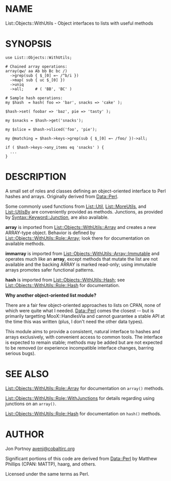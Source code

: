 # NAME

List::Objects::WithUtils - Object interfaces to lists with useful methods

# SYNOPSIS

    use List::Objects::WithUtils;

    # Chained array operations:
    array(qw/ aa Ab bb Bc bc /)
      ->grep(sub { $_[0] =~ /^b/i })
      ->map( sub { uc $_[0] })
      ->uniq
      ->all;     # ( 'BB', 'BC' )

    # Sample hash operations:
    my $hash  = hash( foo => 'bar', snacks => 'cake' );  

    $hash->set( foobar => 'baz', pie => 'tasty' );

    my $snacks = $hash->get('snacks');

    my $slice = $hash->sliced('foo', 'pie');

    my @matching = $hash->keys->grep(sub { $_[0] =~ /foo/ })->all;

    if ( $hash->keys->any_items eq 'snacks' ) {
      ...    
    }

# DESCRIPTION

A small set of roles and classes defining an object-oriented interface to Perl
hashes and arrays. Originally derived from [Data::Perl](http://search.cpan.org/perldoc?Data::Perl).

Some commonly used functions from [List::Util](http://search.cpan.org/perldoc?List::Util), [List::MoreUtils](http://search.cpan.org/perldoc?List::MoreUtils), and
[List::UtilsBy](http://search.cpan.org/perldoc?List::UtilsBy) are conveniently provided as methods. Junctions, 
as provided by [Syntax::Keyword::Junction](http://search.cpan.org/perldoc?Syntax::Keyword::Junction), are also available.

__array__ is imported from [List::Objects::WithUtils::Array](http://search.cpan.org/perldoc?List::Objects::WithUtils::Array) and creates a new
ARRAY-type object. 
Behavior is defined by [List::Objects::WithUtils::Role::Array](http://search.cpan.org/perldoc?List::Objects::WithUtils::Role::Array); look
there for documentation on available methods.

__immarray__ is imported from [List::Objects::WithUtils::Array::Immutable](http://search.cpan.org/perldoc?List::Objects::WithUtils::Array::Immutable) and
operates much like an __array__, except methods that mutate the list are not
available and the backing ARRAY is marked read-only; using immutable arrays 
promotes safer functional patterns.

__hash__ is imported from [List::Objects::WithUtils::Hash](http://search.cpan.org/perldoc?List::Objects::WithUtils::Hash); see  
[List::Objects::WithUtils::Role::Hash](http://search.cpan.org/perldoc?List::Objects::WithUtils::Role::Hash) for documentation.

__Why another object-oriented list module?__

There are a fair few object-oriented approaches to lists on CPAN, none of
which were quite what I needed. [Data::Perl](http://search.cpan.org/perldoc?Data::Perl) comes the closest -- but is
primarily targetting MooX::HandlesVia and cannot guarantee a stable API at the
time this was written (plus, I don't need the other data types).

This module aims to provide a consistent, natural interface to hashes and
arrays exclusively, with convenient access to common tools. The interface is
expected to remain stable; methods may be added but are
not expected to be removed (or experience incompatible interface changes, barring
serious bugs).

# SEE ALSO

[List::Objects::WithUtils::Role::Array](http://search.cpan.org/perldoc?List::Objects::WithUtils::Role::Array) for documentation on `array()`
methods.

[List::Objects::WithUtils::Role::WithJunctions](http://search.cpan.org/perldoc?List::Objects::WithUtils::Role::WithJunctions) for details regarding using 
junctions on an `array()`.

[List::Objects::WithUtils::Role::Hash](http://search.cpan.org/perldoc?List::Objects::WithUtils::Role::Hash) for documentation on `hash()`
methods.

# AUTHOR

Jon Portnoy <avenj@cobaltirc.org>

Significant portions of this code are derived from [Data::Perl](http://search.cpan.org/perldoc?Data::Perl) 
by Matthew Phillips (CPAN: MATTP), haarg, and others.

Licensed under the same terms as Perl.
